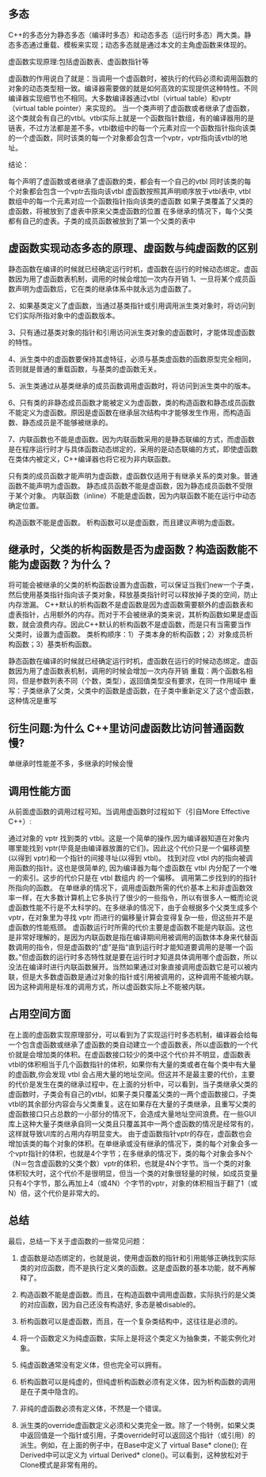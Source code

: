 
## 多态
C++的多态分为静态多态（编译时多态）和动态多态（运行时多态）两大类。静态多态通过重载、模板来实现；动态多态就是通过本文的主角虚函数来体现的。

虚函数实现原理:包括虚函数表、虚函数指针等

虚函数的作用说白了就是：当调用一个虚函数时，被执行的代码必须和调用函数的对象的动态类型相一致。编译器需要做的就是如何高效的实现提供这种特性。不同编译器实现细节也不相同。大多数编译器通过vtbl（virtual table）和vptr（virtual table pointer）来实现的。 当一个类声明了虚函数或者继承了虚函数，这个类就会有自己的vtbl。vtbl实际上就是一个函数指针数组，有的编译器用的是链表，不过方法都是差不多。vtbl数组中的每一个元素对应一个函数指针指向该类的一个虚函数，同时该类的每一个对象都会包含一个vptr，vptr指向该vtbl的地址。

结论：

每个声明了虚函数或者继承了虚函数的类，都会有一个自己的vtbl
同时该类的每个对象都会包含一个vptr去指向该vtbl
虚函数按照其声明顺序放于vtbl表中, vtbl数组中的每一个元素对应一个函数指针指向该类的虚函数
如果子类覆盖了父类的虚函数，将被放到了虚表中原来父类虚函数的位置
在多继承的情况下，每个父类都有自己的虚表。子类的成员函数被放到了第一个父类的表中

## 虚函数实现动态多态的原理、虚函数与纯虚函数的区别
静态函数在编译的时候就已经确定运行时机，虚函数在运行的时候动态绑定。虚函数因为用了虚函数表机制，调用的时候会增加一次内存开销
1、一旦将某个成员函数声明为虚函数后，它在类的继承体系中就永远为虚函数了。

2、如果基类定义了虚函数，当通过基类指针或引用调用派生类对象时，将访问到它们实际所指对象中的虚函数版本。

3、只有通过基类对象的指针和引用访问派生类对象的虚函数时，才能体现虚函数的特性。

4、派生类中的虚函数要保持其虚特征，必须与基类虚函数的函数原型完全相同，否则就是普通的重载函数，与基类的虚函数无关。

5、派生类通过从基类继承的成员函数调用虚函数时，将访问到派生类中的版本。

6、只有类的非静态成员函数才能被定义为虚函数，类的构造函数和静态成员函数不能定义为虚函数。原因是虚函数在继承层次结构中才能够发生作用，而构造函数、静态成员是不能够被继承的。

7、内联函数也不能是虚函数。因为内联函数采用的是静态联编的方式，而虚函数是在程序运行时才与具体函数动态绑定的，采用的是动态联编的方式，即使虚函数在类体内被定义，C++编译器也将它视为非内联函数。


只有类的成员函数才能声明为虚函数，虚函数仅适用于有继承关系的类对象。普通函数不能声明为虚函数。
静态成员函数不能是虚函数，因为静态成员函数不受限于某个对象。
内联函数（inline）不能是虚函数，因为内联函数不能在运行中动态确定位置。

构造函数不能是虚函数。
析构函数可以是虚函数，而且建议声明为虚函数。

## 继承时，父类的析构函数是否为虚函数？构造函数能不能为虚函数？为什么？
将可能会被继承的父类的析构函数设置为虚函数，可以保证当我们new一个子类，然后使用基类指针指向该子类对象，释放基类指针时可以释放掉子类的空间，防止内存泄漏。
C++默认的析构函数不是虚函数是因为虚函数需要额外的虚函数表和虚表指针，占用额外的内存。而对于不会被继承的类来说，其析构函数如果是虚函数，就会浪费内存。因此C++默认的析构函数不是虚函数，而是只有当需要当作父类时，设置为虚函数。
类析构顺序：1）子类本身的析构函数；2）对象成员析构函数；3）基类析构函数。

静态函数在编译的时候就已经确定运行时机，虚函数在运行的时候动态绑定。虚函数因为用了虚函数表机制，调用的时候会增加一次内存开销
重载：两个函数名相同，但是参数列表不同（个数，类型），返回值类型没有要求，在同一作用域中
重写：子类继承了父类，父类中的函数是虚函数，在子类中重新定义了这个虚函数，这种情况是重写

## 衍生问题:为什么 C++里访问虚函数比访问普通函数慢?

单继承时性能差不多，多继承的时候会慢

## 调用性能方面

从前面虚函数的调用过程可知。当调用虚函数时过程如下（引自More Effective C++）:

通过对象的 vptr 找到类的 vtbl。这是一个简单的操作,因为编译器知道在对象内 哪里能找到 vptr(毕竟是由编译器放置的它们)。因此这个代价只是一个偏移调整(以得到 vptr)和一个指针的间接寻址(以得到 vtbl)。
找到对应 vtbl 内的指向被调用函数的指针。这也是很简单的, 因为编译器为每个虚函数在 vtbl 内分配了一个唯一的索引。这步的代价只是在 vtbl 数组内 的一个偏移。
调用第二步找到的的指针所指向的函数。
在单继承的情况下，调用虚函数所需的代价基本上和非虚函数效率一样，在大多数计算机上它多执行了很少的一些指令，所以有很多人一概而论说虚函数性能不行是不太科学的。在多继承的情况下，由于会根据多个父类生成多个vptr，在对象里为寻找 vptr 而进行的偏移量计算会变得复杂一些，但这些并不是虚函数的性能瓶颈。 虚函数运行时所需的代价主要是虚函数不能是内联函。这也是非常好理解的，是因为内联函数是指在编译期间用被调用的函数体本身来代替函数调用的指令，但是虚函数的“虚”是指“直到运行时才能知道要调用的是哪一个函数。”但虚函数的运行时多态特性就是要在运行时才知道具体调用哪个虚函数，所以没法在编译时进行内联函数展开。当然如果通过对象直接调用虚函数它是可以被内联，但是大多数虚函数是通过对象的指针或引用被调用的，这种调用不能被内联。 因为这种调用是标准的调用方式，所以虚函数实际上不能被内联。

## 占用空间方面


在上面的虚函数实现原理部分，可以看到为了实现运行时多态机制，编译器会给每一个包含虚函数或继承了虚函数的类自动建立一个虚函数表，所以虚函数的一个代价就是会增加类的体积。在虚函数接口较少的类中这个代价并不明显，虚函数表vtbl的体积相当于几个函数指针的体积，如果你有大量的类或者在每个类中有大量的虚函数,你会发现 vtbl 会占用大量的地址空间。但这并不是最主要的代价，主要的代价是发生在类的继承过程中，在上面的分析中，可以看到，当子类继承父类的虚函数时，子类会有自己的vtbl，如果子类只覆盖父类的一两个虚函数接口，子类vtbl的其余部分内容会与父类重复。这在如果存在大量的子类继承，且重写父类的虚函数接口只占总数的一小部分的情况下，会造成大量地址空间浪费。在一些GUI库上这种大量子类继承自同一父类且只覆盖其中一两个虚函数的情况是经常有的，这样就导致UI库的占用内存明显变大。 由于虚函数指针vptr的存在，虚函数也会增加该类的每个对象的体积。在单继承或没有继承的情况下，类的每个对象会多一个vptr指针的体积，也就是4个字节；在多继承的情况下，类的每个对象会多N个（N＝包含虚函数的父类个数）vptr的体积，也就是4N个字节。当一个类的对象体积较大时，这个代价不是很明显，但当一个类的对象很轻量的时候，如成员变量只有4个字节，那么再加上4（或4N）个字节的vptr，对象的体积相当于翻了1（或N）倍，这个代价是非常大的。


## 总结 

最后，总结一下关于虚函数的一些常见问题：

1) 虚函数是动态绑定的，也就是说，使用虚函数的指针和引用能够正确找到实际类的对应函数，而不是执行定义类的函数。这是虚函数的基本功能，就不再解释了。

2) 构造函数不能是虚函数。而且，在构造函数中调用虚函数，实际执行的是父类的对应函数，因为自己还没有构造好, 多态是被disable的。

3) 析构函数可以是虚函数，而且，在一个复杂类结构中，这往往是必须的。

4) 将一个函数定义为纯虚函数，实际上是将这个类定义为抽象类，不能实例化对象。

5) 纯虚函数通常没有定义体，但也完全可以拥有。

6)  析构函数可以是纯虚的，但纯虚析构函数必须有定义体，因为析构函数的调用是在子类中隐含的。

7) 非纯的虚函数必须有定义体，不然是一个错误。

8) 派生类的override虚函数定义必须和父类完全一致。除了一个特例，如果父类中返回值是一个指针或引用，子类override时可以返回这个指针（或引用）的派生。例如，在上面的例子中，在Base中定义了 virtual Base* clone(); 在Derived中可以定义为 virtual Derived* clone()。可以看到，这种放松对于Clone模式是非常有用的。

